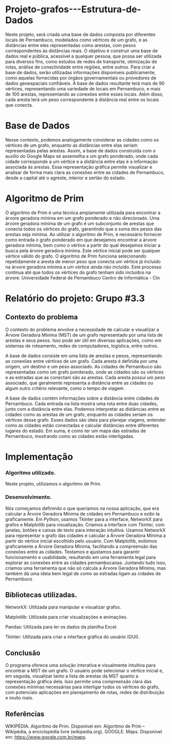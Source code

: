 # Projeto-grafos---Estrutura-de-Dados
Neste projeto, será criada uma base de dados composta por diferentes locais de Pernambuco, modelados como vértices de um grafo, e as distâncias entre eles representadas como arestas, com pesos correspondentes às distâncias reais.
O objetivo é construir uma base de dados real e pública, acessível a qualquer pessoa, que possa ser utilizada para diversos fins, como estudos de redes de transporte, otimização de rotas, análise de conectividade entre regiões, entre outros.
Para criar a base de dados, serão utilizadas informações disponíveis publicamente, como aquelas fornecidas por órgãos governamentais ou provedores de dados geoespaciais confiáveis.
A base de dados resultante terá mais de 90 vértices, representando uma variedade de locais em Pernambuco, e mais de 100 arestas, representando as conexões entre esses locais. Além disso, cada aresta terá um peso correspondente à distância real entre os locais que conecta.
# Base de Dados
Nesse contexto, podemos analogamente considerar as cidades como os vértices de um grafo, enquanto as distâncias entre elas seriam representadas pelas arestas. Assim, a base de dados construída com o auxílio do Google Maps se assemelha a um grafo ponderado, onde cada cidade corresponde a um vértice e a distância entre elas é a informação associada às arestas. Essa representação gráfica permite visualizar e analisar de forma mais clara as conexões entre as cidades de Pernambuco, desde a capital até o agreste, interior e sertão do estado.
# Algoritmo de Prim
O algoritmo de Prim é uma técnica amplamente utilizada para encontrar a árvore geradora mínima em um grafo ponderado e não direcionado. Uma árvore geradora mínima de um grafo é um subconjunto de arestas que conecta todos os vértices do grafo, garantindo que a soma dos pesos das arestas seja mínima.
Ao utilizar o algoritmo de Prim, é necessário fornecer como entrada o grafo ponderado em que desejamos encontrar a árvore geradora mínima, bem como o vértice a partir do qual desejamos iniciar a busca pela árvore geradora mínima. Este vértice inicial pode ser qualquer vértice válido do grafo.
O algoritmo de Prim funciona selecionando repetidamente a aresta de menor peso que conecta um vértice já incluído na árvore geradora mínima a um vértice ainda não incluído. Este processo continua até que todos os vértices do grafo tenham sido incluídos na árvore.
Universidade Federal de Pernambuco 
Centro de Informática - CIn 

# Relatório do projeto: Grupo #3.3

## Contexto do problema
O contexto do problema envolve a necessidade de calcular e visualizar a Árvore Geradora Mínima (MST) de um grafo representado por uma lista de arestas e seus pesos. Isso pode ser útil em diversas aplicações, como em sistemas de roteamento, redes de computadores, logística, entre outros.

A base de dados consiste em uma lista de arestas e pesos, representando as conexões entre vértices de um grafo. Cada aresta é definida por uma origem, um destino e um peso associado. As cidades de Pernambuco são representadas como um grafo ponderado, onde as cidades são os vértices e as estradas que as conectam são as arestas. Cada aresta possui um peso associado, que geralmente representa a distância entre as cidades ou algum outro critério relevante, como o tempo de viagem .

A base de dados contém informações sobre a distância entre cidades de Pernambuco. Cada entrada na lista mostra uma rota entre duas cidades, junto com a distância entre elas. Podemos interpretar as distâncias entre as cidades como as arestas de um grafo, enquanto as cidades seriam os vértices desse grafo. Esses dados são úteis para planejar viagens, entender como as cidades estão conectadas e calcular distâncias entre diferentes lugares do estado. Em suma, é como ter um mapa das estradas de Pernambuco, mostrando como as cidades estão interligadas.

# Implementação
### Algoritmo utilizado. 
Neste projeto, utilizamos o algoritmo de Prim.

### Desenvolvimento. 
Nós começamos definindo o que queríamos na nossa aplicação, que era calcular a
Árvore Geradora Mínima de cidades em Pernambuco e exibi-la graficamente. Em
Python, usamos Tkinter para a interface, NetworkX para grafos e Matplotlib para
visualização.
Criamos a interface com Tkinter, com janelas, botões e caixas de texto para
interação intuitiva. Usamos NetworkX para representar o grafo das cidades e
calcular a Árvore Geradora Mínima a partir do vértice inicial escolhido pelo usuário.
Com Matplotlib, exibimos graficamente a Árvore Geradora Mínima, facilitando a
compreensão das conexões entre as cidades. Testamos e ajustamos para garantir
funcionamento e usabilidade, resultando em uma ferramenta legal para explorar as
conexões entre as cidades pernambucanas. Juntando tudo isso, criamos uma
ferramenta que não só calcula a Árvore Geradora Mínima, mas também dá uma ideia
bem legal de como as estradas ligam as cidades de Pernambuco

## Bibliotecas utilizadas.
NetworkX: Utilizada para manipular e visualizar grafos.

Matplotlib: Utilizada para criar visualizações e animações.

Pandas: Utilizada para ler os dados da planilha Excel.

Tkinter: Utilizada para criar a interface gráfica do usuário (GUI).


## Conclusão
O programa oferece uma solução interativa e visualmente intuitiva para encontrar a MST de um grafo. O usuário pode selecionar o vértice inicial e, em seguida, visualizar tanto a lista de arestas da MST quanto a representação gráfica dela. Isso permite uma compreensão clara das conexões mínimas necessárias para interligar todos os vértices do grafo, com potenciais aplicações em planejamento de rotas, redes de distribuição e muito mais.

## Referências
WIKIPÉDIA. Algoritmo de Prim. Disponível em: Algoritmo de Prim – Wikipédia, a enciclopédia livre (wikipedia.org).
GOOGLE. Maps. Disponível em: https://www.google.com.br/maps.
